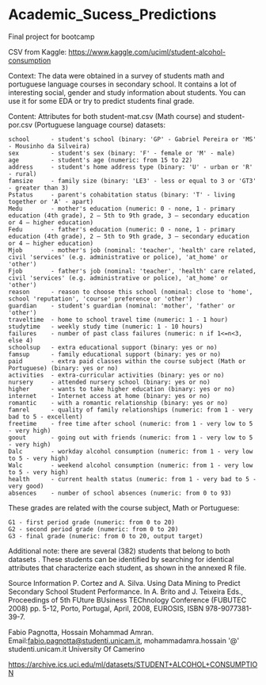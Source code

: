# Academic_Sucess_Predictions
Final project for bootcamp

CSV from Kaggle: https://www.kaggle.com/uciml/student-alcohol-consumption

Context:
The data were obtained in a survey of students math and portuguese language courses in secondary school. It contains a lot of interesting social, gender and study information about students. You can use it for some EDA or try to predict students final grade.

Content:
    Attributes for both student-mat.csv (Math course) and student-por.csv (Portuguese language course) datasets:

    school      - student's school (binary: 'GP' - Gabriel Pereira or 'MS' - Mousinho da Silveira)
    sex         - student's sex (binary: 'F' - female or 'M' - male)
    age         - student's age (numeric: from 15 to 22)
    address     - student's home address type (binary: 'U' - urban or 'R' - rural)
    famsize     - family size (binary: 'LE3' - less or equal to 3 or 'GT3' - greater than 3)
    Pstatus     - parent's cohabitation status (binary: 'T' - living together or 'A' - apart)
    Medu        - mother's education (numeric: 0 - none, 1 - primary education (4th grade), 2 – 5th to 9th grade, 3 – secondary education or 4 – higher education)
    Fedu        - father's education (numeric: 0 - none, 1 - primary education (4th grade), 2 – 5th to 9th grade, 3 – secondary education or 4 – higher education)
    Mjob        - mother's job (nominal: 'teacher', 'health' care related, civil 'services' (e.g. administrative or police), 'at_home' or 'other')
    Fjob        - father's job (nominal: 'teacher', 'health' care related, civil 'services' (e.g. administrative or police), 'at_home' or 'other')
    reason      - reason to choose this school (nominal: close to 'home', school 'reputation', 'course' preference or 'other')
    guardian    - student's guardian (nominal: 'mother', 'father' or 'other')
    traveltime  - home to school travel time (numeric: 1 - 1 hour)
    studytime   - weekly study time (numeric: 1 - 10 hours)
    failures    - number of past class failures (numeric: n if 1<=n<3, else 4)
    schoolsup   - extra educational support (binary: yes or no)
    famsup      - family educational support (binary: yes or no)
    paid        - extra paid classes within the course subject (Math or Portuguese) (binary: yes or no)
    activities  - extra-curricular activities (binary: yes or no)
    nursery     - attended nursery school (binary: yes or no)
    higher      - wants to take higher education (binary: yes or no)
    internet    - Internet access at home (binary: yes or no)
    romantic    - with a romantic relationship (binary: yes or no)
    famrel      - quality of family relationships (numeric: from 1 - very bad to 5 - excellent)
    freetime    - free time after school (numeric: from 1 - very low to 5 - very high)
    goout       - going out with friends (numeric: from 1 - very low to 5 - very high)
    Dalc        - workday alcohol consumption (numeric: from 1 - very low to 5 - very high)
    Walc        - weekend alcohol consumption (numeric: from 1 - very low to 5 - very high)
    health      - current health status (numeric: from 1 - very bad to 5 - very good)
    absences    - number of school absences (numeric: from 0 to 93)

These grades are related with the course subject, Math or Portuguese:

    G1 - first period grade (numeric: from 0 to 20)
    G2 - second period grade (numeric: from 0 to 20)
    G3 - final grade (numeric: from 0 to 20, output target)

Additional note: there are several (382) students that belong to both datasets .
These students can be identified by searching for identical attributes
that characterize each student, as shown in the annexed R file.

Source Information
P. Cortez and A. Silva. Using Data Mining to Predict Secondary School Student Performance. In A. Brito and J. Teixeira Eds., Proceedings of 5th FUture BUsiness TEChnology Conference (FUBUTEC 2008) pp. 5-12, Porto, Portugal, April, 2008, EUROSIS, ISBN 978-9077381-39-7.

Fabio Pagnotta, Hossain Mohammad Amran.
Email:fabio.pagnotta@studenti.unicam.it, mohammadamra.hossain '@' studenti.unicam.it
University Of Camerino

https://archive.ics.uci.edu/ml/datasets/STUDENT+ALCOHOL+CONSUMPTION